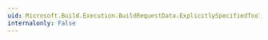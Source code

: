 ```yaml
---
uid: Microsoft.Build.Execution.BuildRequestData.ExplicitlySpecifiedToolsVersion
internalonly: False
---
```

